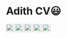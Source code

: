  # Adith CV:smiley:


  
  
  <img align="left" alt="Sreeragh's Linkdein" width="22px" src="https://cdn.jsdelivr.net/npm/simple-icons@v3/icons/linkedin.svg" />

  <img align="left" alt="Sreeragh's Github" width="22px" src="https://cdn.jsdelivr.net/npm/simple-icons@v3/icons/github.svg" />

  <img align="left" alt="Sreeragh's Instagram" width="22px" src="https://cdn.jsdelivr.net/npm/simple-icons@v3/icons/instagram.svg" />

  <img align="left" alt="Sreeragh's Facebook" width="22px" src="https://cdn.jsdelivr.net/npm/simple-icons@v3/icons/facebook.svg" />

  <img align="left" alt="Sreeragh's Medium" width="22px" src="https://cdn.jsdelivr.net/npm/simple-icons@v3/icons/medium.svg" />


<br/>
<br/>

